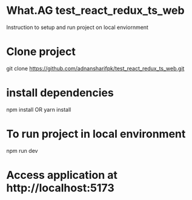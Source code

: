 # What.AG test_react_redux_ts_web

Instruction to setup and run project on local enviornment
# Clone project
git clone https://github.com/adnansharifpk/test_react_redux_ts_web.git

# install dependencies
npm install OR yarn install

# To run project in local environment
npm run dev

# Access application at http://localhost:5173
